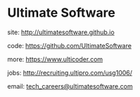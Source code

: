 Ultimate Software
=================

site: http://ultimatesoftware.github.io

code: https://github.com/UltimateSoftware

more: https://www.ulticoder.com

jobs: http://recruiting.ultipro.com/usg1006/

email: tech_careers@ultimatesoftware.com



